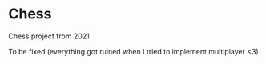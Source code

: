 # Chess
Chess project from 2021

To be fixed (everything got ruined when I tried to implement multiplayer <3)
